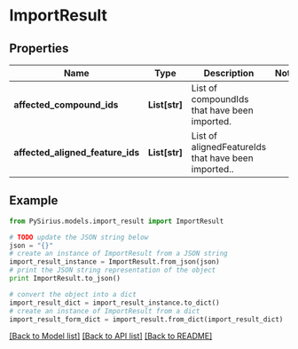 # ImportResult


## Properties

Name | Type | Description | Notes
------------ | ------------- | ------------- | -------------
**affected_compound_ids** | **List[str]** | List of compoundIds that have been imported. | 
**affected_aligned_feature_ids** | **List[str]** | List of alignedFeatureIds that have been imported.. | 

## Example

```python
from PySirius.models.import_result import ImportResult

# TODO update the JSON string below
json = "{}"
# create an instance of ImportResult from a JSON string
import_result_instance = ImportResult.from_json(json)
# print the JSON string representation of the object
print ImportResult.to_json()

# convert the object into a dict
import_result_dict = import_result_instance.to_dict()
# create an instance of ImportResult from a dict
import_result_form_dict = import_result.from_dict(import_result_dict)
```
[[Back to Model list]](../README.md#documentation-for-models) [[Back to API list]](../README.md#documentation-for-api-endpoints) [[Back to README]](../README.md)


